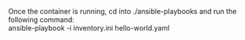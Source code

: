 Once the container is running, cd into ./ansible-playbooks and run the following command: \
    ansible-playbook -i inventory.ini hello-world.yaml